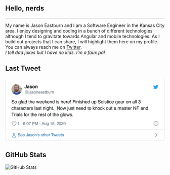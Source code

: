 <!--
**jasoneastburn/jasoneastburn** is a ✨ _special_ ✨ repository because its `README.md` (this file) appears on your GitHub profile.

Here are some ideas to get you started:

- 🔭 I’m currently working on ...
- 🌱 I’m currently learning ...
- 👯 I’m looking to collaborate on ...
- 🤔 I’m looking for help with ...
- 💬 Ask me about ...
- 📫 How to reach me: ...
- 😄 Pronouns: ...
- ⚡ Fun fact: ...
-->

<h2>Hello, nerds</h2>
<hr>
My name is Jason Eastburn and I am a Software Engineer in the Kansas City area.  I enjoy designing and coding in a bunch of different technologies although I tend to gravitate towards Angular and mobile technologies.  As I build out projects that I can share, I will highlight them here on my profile.  You can always reach me on <a href="https://twitter.com/jasoneastburn">Twitter</a>.
<br>
<em>I tell dad jokes but I have no kids. I’m a faux pa!</em>

<h2>Last Tweet</h2>
<p><a href="https://www.twitter.com/jasoneastburn"><img src="https://github.com/jasoneastburn/jasoneastburn/blob/master/tweet.png" width="600"></a></p>
<h2>GitHub Stats</h2>
<p><img src="https://github-readme-stats.vercel.app/api?username=jasoneastburn&amp;show_icons=true" alt="GitHub Stats"></p>
